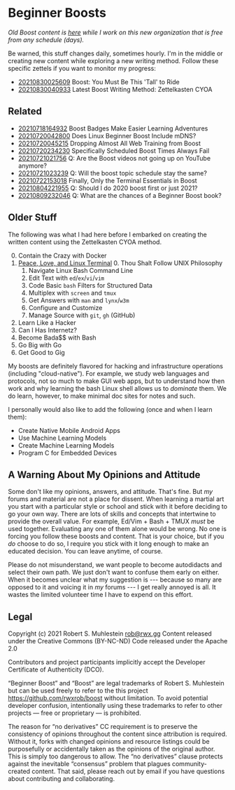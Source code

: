 # Beginner Boosts

*Old Boost content is
[here](https://github.com/rwxrob/boost/tree/old-20210722) while I work
on this new organization that is free from any schedule (days).*

Be warned, this stuff changes daily, sometimes hourly. I'm in the middle
or creating new content while exploring a new writing method. Follow
these specific zettels if you want to monitor my progress:

* [20210830025609](https://github.com/rwxrob/zet/tree/main/20210830025609)
Boost: You Must Be This 'Tall' to Ride
* [20210830040933](https://github.com/rwxrob/zet/tree/main/20210830040933) Latest Boost Writing Method: Zettelkasten CYOA

## Related

* [20210718164932](https://github.com/rwxrob/zet/tree/main/20210718164932) Boost Badges Make Easier Learning Adventures
* [20210720042800](https://github.com/rwxrob/zet/tree/main/20210720042800) Does Linux Beginner Boost Include mDNS?
* [20210720045215](https://github.com/rwxrob/zet/tree/main/20210720045215) Dropping Almost All Web Training from Boost
* [20210720234230](https://github.com/rwxrob/zet/tree/main/20210720234230) Specifically Scheduled Boost Times Always Fail
* [20210721021756](https://github.com/rwxrob/zet/tree/main/20210721021756) Q: Are the Boost videos not going up on YouTube anymore?
* [20210721023239](https://github.com/rwxrob/zet/tree/main/20210721023239) Q: Will the boost topic schedule stay the same?
* [20210722153018](https://github.com/rwxrob/zet/tree/main/20210722153018) Finally, Only the Terminal Essentials in Boost
* [20210804221955](https://github.com/rwxrob/zet/tree/main/20210804221955) Q: Should I do 2020 boost first or just 2021?
* [20210809232046](https://github.com/rwxrob/zet/tree/main/20210809232046) Q: What are the chances of a Beginner Boost book?

## Older Stuff

The following was what I had here before I embarked on creating the
written content using the Zettelkasten CYOA method.

0.  Contain the Crazy with Docker
2.  [Peace, Love, and Linux Terminal][terminal]
    0. Thou Shalt Follow UNIX Philosophy
    1. Navigate Linux Bash Command Line
    2. Edit Text with `ed`/`ex`/`vi`/`vim`
    3. Code Basic `bash` Filters for Structured Data
    4. Multiplex with `screen` and `tmux`
    5. Get Answers with `man` and `lynx`/`w3m`
    6. Configure and Customize
    7. Manage Source with `git`, `gh` (GitHub)
0.  Learn Like a Hacker
3.  Can I Has Internetz?
4.  Become Bada\$\$ with Bash
5.  Go Big with Go
6.  Get Good to Gig

[terminal]: <https://github.com/rwxrob/linux-terminal-native>

My boosts are definitely flavored for hacking and infrastructure
operations (including "cloud-native"). For example, we study web
languages and protocols, not so much to make GUI web apps, but to
understand how then work and why learning the bash Linux shell allows us
to *dominate* them. We do learn, however, to make minimal doc sites for
notes and such.

I personally would also like to add the following (once and when I learn
them):

* Create Native Mobile Android Apps
* Use Machine Learning Models
* Create Machine Learning Models
* Program C for Embedded Devices

## A Warning About My Opinions and Attitude

Some don't like my opinions, answers, and attitude. That's fine. But
*my* forums and material are not a place for dissent. When learning a
martial art you start with a particular style or school and stick with
it before deciding to go your own way. There are lots of skills
and concepts that intertwine to provide the overall value. For example,
Ed/Vim + Bash + TMUX *must* be used together. Evaluating any one of them
alone would be wrong. No one is forcing you follow these boosts and
content. That is your choice, but if you *do* choose to do so, I require
you stick with it long enough to make an educated decision. You can
leave anytime, of course.

Please do not misunderstand, we want people to become autodidacts and
select their own path. We just don't want to confuse them early on
either. When it becomes unclear what my suggestion is --- because so many
are opposed to it and voicing it in *my* forums --- I get really annoyed
is all. It wastes the limited volunteer time I have to expend on this
effort.

## Legal

Copyright (c) 2021 Robert S. Muhlestein <rob@rwx.gg>
Content released under the Creative Commons (BY-NC-ND)
Code released under the Apache 2.0

Contributors and project participants implicitly accept the Developer
Certificate of Authenticity (DCO).

“Beginner Boost” and “Boost” are legal trademarks of Robert S.
Muhlestein but can be used freely to refer to the this project
https://github.com/rwxrob/boost without limitation. To avoid potential
developer confusion, intentionally using these trademarks to refer to
other projects — free or proprietary — is prohibited.

The reason for “no derivatives” CC requirement is to preserve the
consistency of opinions throughout the content since attribution is
required. Without it, forks with changed opinions and resource listings
could be purposefully or accidentally taken as the opinions of the
original author. This is simply too dangerous to allow. The “no
derivatives” clause protects against the inevitable “consensus” problem
that plagues community-created content. That said, please reach out by
email if you have questions about contributing and collaborating.
